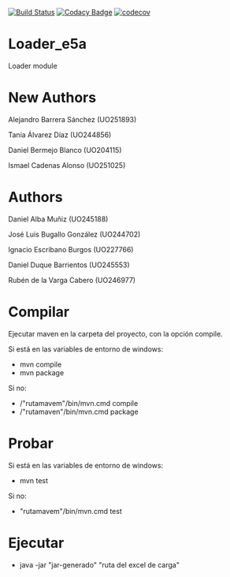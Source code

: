 
[![Build Status](https://travis-ci.org/Arquisoft/Loader_e5a.svg?branch=master)](https://travis-ci.org/Arquisoft/Loader_e5a)
[![Codacy Badge](https://api.codacy.com/project/badge/Grade/81ed23f28056410c9d542489fba9b901)](https://www.codacy.com/app/jelabra/Loader_e5a?utm_source=github.com&amp;utm_medium=referral&amp;utm_content=Arquisoft/Loader_e5a&amp;utm_campaign=Badge_Grade)
[![codecov](https://codecov.io/gh/Arquisoft/Loader_e5a/branch/master/graph/badge.svg)](https://codecov.io/gh/Arquisoft/Loader_e5a)

# Loader_e5a

Loader module

# New Authors

Alejandro Barrera Sánchez (UO251893)

Tania Álvarez Díaz (UO244856)

Daniel Bermejo Blanco (UO204115)

Ismael Cadenas Alonso (UO251025)

# Authors

Daniel Alba Muñiz (UO245188)

José Luis Bugallo González (UO244702)

Ignacio Escribano Burgos (UO227766)

Daniel Duque Barrientos (UO245553)

Rubén de la Varga Cabero (UO246977)



# Compilar

Ejecutar maven en la carpeta del proyecto, con la opción compile.

Si está en las variables de entorno de windows:

  - mvn compile
   - mvn package
  
Si no:

  - /"rutamavem"/bin/mvn.cmd compile
  - /"rutamaven"/bin/mvn.cmd package
  
# Probar

Si está en las variables de entorno de windows:

  - mvn test
  
Si no:

  - "rutamavem"/bin/mvn.cmd test
  
# Ejecutar

- java -jar "jar-generado" "ruta del excel de carga"
